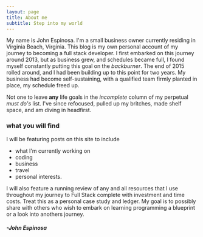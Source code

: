 ```yaml
---
layout: page
title: About me
subtitle: Step into my world
---
```


My name is John Espinosa. I'm a small business owner currently residing in Virginia Beach, Virginia. This blog
is my own personal account of my journey to becoming a full stack developer. I first embarked on this journey 
around 2013, but as business grew, and schedules became full, I found myself constantly putting this goal
on the _backburner_. The end of 2015 rolled around, and I had been building up to this point for two years. My business had become self-sustaining, with a qualified team firmly planted in place, my schedule freed up. 

Not one to leave **any** life goals in the _incomplete_ column of my perpetual _must do's_ list. I've since refocused, pulled up my britches, made shelf space, and am diving in headfirst. 

### what you will find

I will be featuring posts on this site to include 

* what I'm currently working on
* coding
* business
* travel
* personal interests. 

I will also feature a running review of any and all resources that I use throughout my journey to Full Stack complete with investment and time costs. Treat this as a personal case study and ledger. My goal is to possibly share with others who wish to embark on learning programming a blueprint or a look into anothers journey.

#### _-John Espinosa_  
